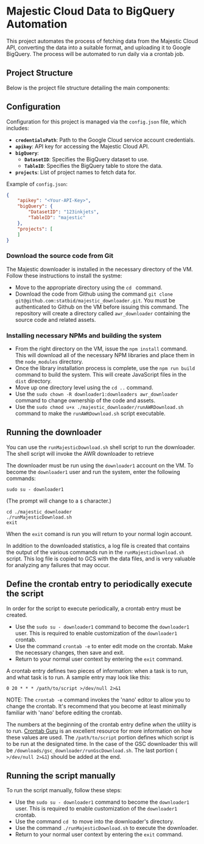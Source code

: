 # Majestic Cloud Data to BigQuery Automation

This project automates the process of fetching data from the Majestic Cloud API, converting the data into a suitable format, and uploading it to Google BigQuery. The process will be automated to run daily via a crontab job.

## Project Structure

Below is the project file structure detailing the main components:





## Configuration

Configuration for this project is managed via the `config.json` file, which includes:

- **`credentialsPath`**: Path to the Google Cloud service account credentials.
- **`apikey`**: API key for accessing the Majestic Cloud API.
- **`bigQuery`**:
  - **`DatasetID`**: Specifies the BigQuery dataset to use.
  - **`TableID`**: Specifies the BigQuery table to store the data.
- **`projects`**: List of project names to fetch data for.

Example of `config.json`:
```json
{
    "apikey": "<Your-API-Key>",
    "bigQuery": {
        "DatasetID": "123inkjets",
        "TableID": "majestic"
    },
    "projects": [
    ]
}
```

### Download the source code from Git 
The Majestic downloader is installed in the necessary directory of the VM.  Follow these instructions to install the systme:

- Move to the appropriate directory using the `cd ` command.
- Download the code from Github using the command `git clone git@github.com:statbid/majestic_downloader.git`. You must be authenticated
to Github on the VM before issuing this command. The repository will create a directory called `awr_downloader` containing the source code and related assets.

### Installing necessary NPMs and building the system
- From the right directory on the VM, issue the `npm install` command.  This will download all of the necessary NPM libraries
and place them in the `node_modules` directory.
- Once the library installation process is complete, use the `npm run build` command to build the system.  This will create
JavaScript files in the `dist` directory.
- Move up one directory level using the `cd ..` command.
- Use the `sudo chown -R downloader1:downloaders awr_downloader` command to change ownership of the code and assets.
- Use the `sudo chmod u+x ./majestic_downloader/runAWRDownload.sh` command to make the `runAWRDownload.sh` script executable.

## Running the downloader
You can use the `runMajesticDownload.sh` shell script to run the downloader.  The shell script will invoke the AWR downloader to retrieve

The downloader must be run using the `downloader1` account on the VM.  To become the `downloader1` user and run the system, enter the following
commands:

```shell
sudo su - downloader1
```
(The prompt will change to a `$` character.)
```shell
cd ./majestic_downloader
./runMajesticDownload.sh
exit
```
When the `exit` comand is run you will return to your normal login account.

In addition to the downloaded statistics, a log file is created that contains the output of the various commands run in 
the `runMajesticDownload.sh` script.  This log file is copied to GCS with the data files, and is very valuable for analyzing any failures that may occur.



## Define the crontab entry to periodically execute the script
In order for the script to execute periodically, a crontab entry must be created.

- Use the `sudo su - downloader1` command to become the `downloader1` user.  This is required to enable customization of the `downloader1` crontab.
- Use the command `crontab -e` to enter edit mode on the crontab.  Make the necessary changes, then save and exit.
- Return to your normal user context by entering the `exit` command.

A crontab entry defines two pieces of information: when a task is to run, and what task is to run.  A sample entry may look like this:

```shell
0 20 * * * /path/to/script >/dev/null 2>&1
```

NOTE: The `crontab -e` command invokes the 'nano' editor to allow you to change the crontab.  It's recommend that you become at least minimally familiar with 'nano' before editing the crontab.

The numbers at the beginning of the crontab entry define *when* the utility is to run. [Crontab Guru](https://crontab.guru/) is an excellent resource for more information on how these values are used.
The `/path/to/script` portion defines which script is to be run at the designated time.  In the case of the GSC downloader this will be `/downloads/gsc_downloader/runGscDownload.sh`.
The last portion (` >/dev/null 2>&1`) should be added at the end.

## Running the script manually
To run the script manually, follow these steps:

- Use the `sudo su - downloader1` command to become the `downloader1` user.  This is required to enable customization of the `downloader1` crontab.
- Use the command `cd ` to move into the downloader's directory.
- Use the command `./runMajesticDownload.sh` to execute the downloader.
- Return to your normal user context by entering the `exit` command.


